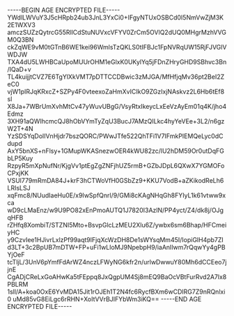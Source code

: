 -----BEGIN AGE ENCRYPTED FILE-----
YWdlLWVuY3J5cHRpb24ub3JnL3YxCi0+IFgyNTUxOSBCd0I5NmVwZjM3K2E1WXV3
amczSUZzQytrcG55RllCdStuNUVxcVFYV0ZrCm5OVlQ2dUQ0MHgrMzhVVGM0Q3BN
ckZqWE9vM0tGTnB6WE1kei96WmlsTzQKLS0tIFBJc1FpNVRqUW15RjFJVGlVWDJW
TXA4dU5LWHBCaUpoMUUrOHM1eGlxK0UKylYq5jFDnZHryGHD9SBhvc3Bn/IQaD+v
TL4kuijjtCVZ7E6TgYlXkVMT7pDTTCCDBwic3zMJGA/MfHfjqMv36pt2BeI2ZeC0
vjW1pIRJqKRxcZ+SZPy4F0vteexoZaHmXvICIkO9ZGzIxjNAskvz2L6Hb6tEf8sl
X8Ja+7WBrUmXvhMtCv47yWuvUBgG/VsyRtxIkeycLxEeVzAyEm01q4K/jho4Edmz
3XH91aQWIhcmcQJ8hObVYmTyZqU3BucJ7AMzQILkc4hyYeVEe+3L2/n6gzW2T+4N
YzSDSYqDolIVnHjdr7bszQORC/PWwJTfe522QhTFi1V7IFmkPIEMQeLyc0dCdupd
AxY5bnXS+nFlsy+1GMupWKASnezwOER4kWU82zc/lU2hDM59Or0utDqFGbLP5Kuy
RzpyR5mXpNufNr/KjgVv1ptEgZgZNFjhUZ5rmB+GZbJDpL6QXwX7YGMOFoCPxjKK
VSUl779mRmDA84J+krF3hCTWoVfH0GSbZz9+KKU7VodB+aZKikodReLh6LRIsLSJ
xqFmc8/NUudIaeHu0E/x9IwSpfQnrl/9/GMi8cKAgNHqGh8FYIyL1k61vtww9xca
wD9cLMaEnz/w9U9PO82xEnPmoAUTQ1J7820I3AzlN/PP4yct/Z4/dk8j/OJgqHFB
rZHfq8XombiT/STZNI5Mto+BsvpGlcLzMEU2Xlu6Z/ywbx6sm6Bhap/HFCmeiyHC
y9CzvIee1HJivrLxlzPf99aqt9lFjqXcWzDH8De1sWYsqMm45I/IopiGlH4pb7ZI
d3LT+3c2BpUB7mDTW+FP+uFi1wLloMJ9NpebpH9/iaAnIlwm7rQqwYy4gPBYjOeF
tcTljL/3UnV6pYmfFdArWZ4nczLFWyNG6kfr2n/urlwDwwuY80Mh6dCCEeo7jjnE
CgADjCReLxGoAHwKa5tFEppq8JxQgpUM4Sj8mEQ9BaOcVBtFurRvd2A7lx8PBLRM
1sll/A+koa0OxE6YvMDA15Jit1rOJEh1T2N4fc6RycfBXm6wCDIRG7Z9nRQnlxi0
uMd85vG8EiLgc6rRHN+XoItVVrBJIFYbWm3iKQ==
-----END AGE ENCRYPTED FILE-----
